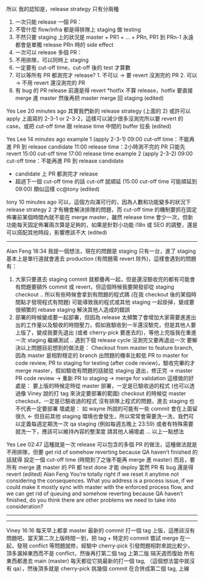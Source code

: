 所以 我的認知是，release strategy 只有分兩種
1. 一次只能 release 一個 PR：
  1. 不管什麼 flow/infra 都是得排隊上 staging 做 testing
  2. 不然只要 staging 上的狀況是 master + PR1 + ... + PRn, PR1 到 PRn-1 永遠都會是單獨 release PRn 時的 side effect
2. 一次可以 release 多個 PR：
  1. 不用排隊，可以同時上 staging
  2. 一定要有 cut-off time，cut-off 後的 test 才算數
  3. 可以等所有 PR 都測完才 release?
    1. 不可以 -> 要 revert 沒測完的 PR
    2. 可以 -> 不用 revert 還沒測完的 PR
  4. 有 bug 的 PR release 前還是得 revert
*hotfix 不算 release，hotfix 要直接 merge 進 master 然後再把 master merge 回 staging (edited) 


Yes Lee  20 minutes ago
其實我們新的 release strategy (上面的 2) 或許可以 apply 上面寫的 2-3-1 or 2-3-2，這樣可以減少很多沒測完所以要 revert 的 case，或把 cut-off time 跟 release time 中間的 buffer 拉長 (edited) 

Yes Lee  14 minutes ago
example 1 (apply 2-3-1)
09:00 cut-off time：不能再進 PR 到 release candidate
11:00 release time：2小時測不完的 PR 只能先 revert
15:00 cut-off time
17:00 release time
example 2 (apply 2-3-2)
09:00 cut-off time：不能再進 PR 到 release candidate
  - candidate 上 PR 都測完才 release
  - 超過下一個 cut-off time 的話 cut-off 就順延
(15:00 cut-off time 可能順延到 09:00)
類似這樣
cc@tony (edited) 

tony  10 minutes ago
可以，這個方向滿可行的，因為人數和功能變多的狀況下 release strategy 2 才有機會解決排隊的問題，而 cut-off time 的機制要抓在固定佈署前某個時間內就不能在 merge master，雖然 release time 會少一次，但新功能每天固定佈署兩次算是足夠的，如果是針對小功能 i18n 或 SEO 的調整，還是可以搭配其他時段，影響應該不大 (edited) 


---


Alan Feng  18:34
我提一個想法，現在的問題是 staging 只有一台，進了 staging 基本上是單行道就會進去 production (有問題需 revert 除外)，這樣會遇到的問題有：
1. 大家只要進去 staging commit 就都疊再一起，但是還沒驗收完的都有可能會有問題要額外 commit 或 revert，但這個時候我要開發卻從 staging checkout ..  所以有些時候會拿到有問題的程式碼 (在我 checkout 後的某個時間點才發現程式有問題) 可能導致我的程式或其他 staging 一起掛掉，變成要很頻繁的 rebase staging 解決其他人造成的錯誤
2. 部署的時候變成要一起部署，但因為 release 太頻繁了會增加大家需要進進出出的工作量以及驗收的時間壓力，假如我驗收到一半還沒驗完，但是其他人要上版了，變成我要先退出 (或者 cherry-pick 要進去的)，等他上完版我在重進一次 staging 繼續測試 .. 遇到下個 release cycle 沒測完又要再退出一次
要解決以上問題目前想到的做法是：
Checkout from master to feature branch, 因為 master 是相對穩定的 branch 出問題的機率比較低
PR to master for code review, PR to staging for testing (after code review)，驗收完畢的才 merge master，假如驗收有問題的話就從 staging 退出，修正完 -> master PR code review -> 重新 PR to staging -> merge for validation
這樣做的好處是：
要上版的時候定時從 master 部署，一定是已驗收過的程式 (也可以透過像 Viney 說的打 tag 來決定要部署的範圍)
checkout 的時候從 master checkout，一定是已驗收過的程式
沒有排隊上程式的問題，進去 staging 也不代表一定要部署
壞處是：
如 wayne 所說的可能有一些 commit 會在上面留很久 <- 但目前其他 staging 環境也會發生，所以常常會需要洗一洗，我們可以定義每週定期洗一次 qa staging (例如每週五晚上 23:59) 或者有特殊需要就洗一下，應該可以維持內容的整潔度
請其他人補壞處 …
以上一點想法


Yes Lee  02:47
這種就是一次 release 可以包含的多個 PR 的做法，這種做法就是不用排隊，但要 get rid of somehow reverting because QA haven’t finished 的話就得
設定一個 cut-off time (時間到了之後不能再 merge 進 master)
而且，要所有 merge 進 master 的 PR 都 test done 才能 deploy
當然 PR 有 bug 還是得 revert
(edited)
Alan Feng
You’re totally right if we reset it anytime not considering the consequences.  What you address is a process issue, if we could make it mostly sync with master with the enforced process flow, and we can get rid of queuing and somehow reverting because QA haven’t finished, do you think there are other problems we need to take into consideration?


---

---

Viney  16:16
每天早上都拿 master 最新的 commit 打一個 tag 上版，這應該沒有問題吧。當天第二次上版時間一到，把 tag + 特定的 commit 嘗試 merge 在一起，發現 conflict 等問題就修，經驗中 cherry-pick 引發問題相對來說比較少，頂多漏掉東西而不是 conflict，然後再打第二個 tag 上第二版
隔天週而復始
所有東西都進去 main (master) 每天都從它挑最新的打一個 tag, （這個想法當中就沒有 qa），然後頂多就是 cherry-pick 挑幾個 commit 在合併成第二個 tag,  上線
